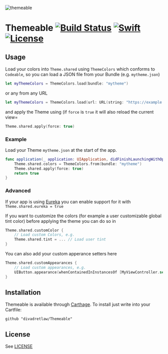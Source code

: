 ![themeable](https://user-images.githubusercontent.com/6899256/35829392-0931e870-0ac3-11e8-8582-7a39a91fd4d2.png)

# Themeable [![Build Status](https://img.shields.io/travis/divadretlaw/Themeable.svg?style=flat-square)](https://travis-ci.org/divadretlaw/Themeable) [![Swift](https://img.shields.io/badge/swift-4.0-orange.svg?style=flat-square)](https://swift.org) [![License](https://img.shields.io/github/license/divadretlaw/Themeable.svg?style=flat-square)](LICENSE)

## Usage

Load your colors into `Theme.shared` using `ThemeColors` which conforms to `Codeable`, so you can load a JSON file from your Bundle (e.g. `mytheme.json`)

```swift
let myThemeColors = ThemeColors.load(bundle: "mytheme")
```

or any from any URL

```swift
let myThemeColors = ThemeColors.load(url: URL(string: "https://example.com/mytheme.json")!)
```

and apply the Theme using (if `force` is `true` it will also reload the current view=

```swift
Theme.shared.apply(force: true)
```

### Example

Load your Theme `mytheme.json` at the start of the app.

```swift
func application(_ application: UIApplication, didFinishLaunchingWithOptions launchOptions: [UIApplicationLaunchOptionsKey: Any]?) -> Bool {
    Theme.shared.colors = ThemeColors.from(bundle: "mytheme")
    Theme.shared.apply(force: true)
    return true
}
```

### Advanced

If your app is using [Eureka](https://github.com/xmartlabs/Eureka) you can enable support for it with `Theme.shared.eureka = true`

If you want to customize the colors (for example a user customizable global tint color) before applying the theme you can do so in 

```swift
Theme.shared.customColor {
	// Load custom Colors, e.g.
	Theme.shared.tint = ... // Load user tint 
}
```

You can also add your custom apperance setters here

```swift
Theme.shared.customAppearances {
	// Load custom appearances, e.g.
	UIButton.appearance(whenContainedInInstancesOf [MyViewController.self]).backgroundColor = .green
}
```

## Installation

Themeable is available through [Carthage](https://github.com/Carthage/Carthage). To install just write into your Cartfile:
 
```
github "divadretlaw/Themeable"
```

## License

See [LICENSE](LICENSE)
